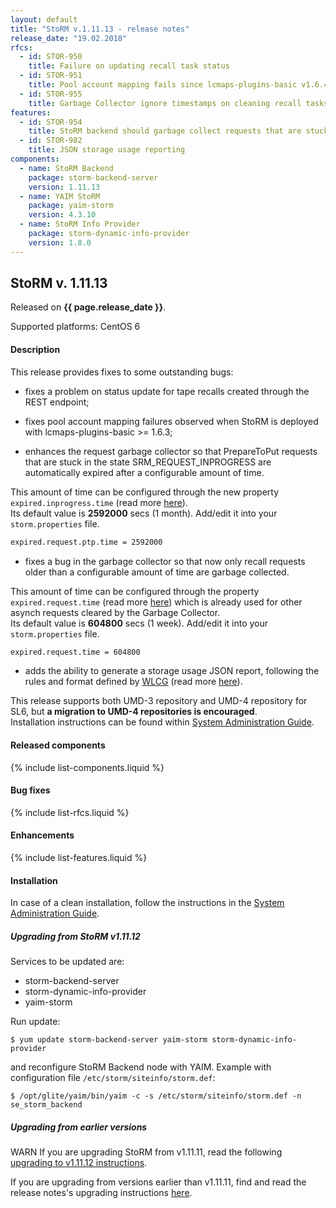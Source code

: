 ```yaml
---
layout: default
title: "StoRM v.1.11.13 - release notes"
release_date: "19.02.2018"
rfcs:
  - id: STOR-950
    title: Failure on updating recall task status
  - id: STOR-951
    title: Pool account mapping fails since lcmaps-plugins-basic v1.6.4
  - id: STOR-955
    title: Garbage Collector ignore timestamps on cleaning recall tasks
features:
  - id: STOR-954
    title: StoRM backend should garbage collect requests that are stuck in SRM_IN_PROGRESS for a configurable amount of time
  - id: STOR-982
    title: JSON storage usage reporting
components:
  - name: StoRM Backend
    package: storm-backend-server
    version: 1.11.13
  - name: YAIM StoRM
    package: yaim-storm
    version: 4.3.10
  - name: StoRM Info Provider
    package: storm-dynamic-info-provider
    version: 1.8.0
---
```


## StoRM v. 1.11.13

Released on **{{ page.release_date }}**.

Supported platforms: <span class="label label-success">CentOS 6</span>

#### Description

This release provides fixes to some outstanding bugs:

* fixes a problem on status update for tape recalls created through the REST endpoint;

* fixes pool account mapping failures observed when StoRM is deployed with lcmaps-plugins-basic >= 1.6.3;

* enhances the request garbage collector so that PrepareToPut requests that are stuck in the state SRM_REQUEST_INPROGRESS are automatically expired after a configurable amount of time.

This amount of time can be configured through the new property `expired.inprogress.time` (read more [here][gc-guide]).
<br/>Its default value is **2592000** secs (1 month).
Add/edit it into your `storm.properties` file.

```bash
expired.request.ptp.time = 2592000
```

* fixes a bug in the garbage collector so that now only recall requests older than a configurable amount of time are garbage collected.

This amount of time can be configured through the property `expired.request.time` (read more [here][gc-guide])
which is already used for other asynch requests cleared by the Garbage Collector.<br/>Its default value is **604800** secs (1 week).
Add/edit it into your `storm.properties` file.

```bash
expired.request.time = 604800
```

* adds the ability to generate a storage usage JSON report, following the rules and format defined by [WLCG][wlcg] (read more [here][how-to-json-report]).

This release supports both UMD-3 repository and UMD-4 repository for SL6, but **a migration to UMD-4 repositories is encouraged**.
<br/>
Installation instructions can be found within [System Administration Guide][umd-sysadmin].

#### Released components

{% include list-components.liquid %}

#### Bug fixes

{% include list-rfcs.liquid %}

#### Enhancements

{% include list-features.liquid %}

#### Installation

In case of a clean installation, follow the instructions in the [System Administration Guide][storm-sysadmin-guide].

##### Upgrading from StoRM v1.11.12

Services to be updated are:

* storm-backend-server
* storm-dynamic-info-provider
* yaim-storm

Run update:

    $ yum update storm-backend-server yaim-storm storm-dynamic-info-provider

and reconfigure StoRM Backend node with YAIM.
Example with configuration file `/etc/storm/siteinfo/storm.def`:

    $ /opt/glite/yaim/bin/yaim -c -s /etc/storm/siteinfo/storm.def -n se_storm_backend

##### Upgrading from earlier versions

<span class="label btn-warning" style="margin-top: -20px;">WARN</span> If you are upgrading StoRM from v1.11.11, read the following [upgrading to v1.11.12 instructions][upgrading-post].

If you are upgrading from versions earlier than v1.11.11, find and read the release notes's upgrading instructions [here][releases].

[upgrading-post]: {{site.baseurl}}/2017/09/02/upgrading-to-storm-1-11-12.html
[upgrading]: {{site.baseurl}}/documentation/sysadmin-guide/1.11.13/#upgrading
[storm-sysadmin-guide]: {{site.baseurl}}/documentation/sysadmin-guide
[how-to-json-report]: {{site.baseurl}}/documentation/how-to/how-to-publish-json-report/
[umd-4-page]: http://repository.egi.eu/category/umd_releases/distribution/umd-4
[umd-sysadmin]: {{site.baseurl}}/documentation/sysadmin-guide/1.11.13/#umdrepos
[wlcg]: http://wlcg.web.cern.ch/
[gc-guide]: {{site.baseurl}}/documentation/sysadmin-guide/1.11.13/#requestsgarbagecollector
[releases]: {{site.baseurl}}/releases.html